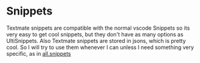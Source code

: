 # Snippets

Textmate snippets are compatible with the normal vscode Snippets so its very easy to get cool snippets,
but they don't have as many options as UltiSnippets. Also Textmate snippets are stored in jsons, which is pretty cool.
So I will try to use them whenever I can unless I need something very specific, as in [all.snippets](./ultisnippets/all.snippets)
